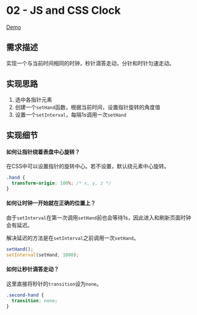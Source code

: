 # 02 - JS and CSS Clock

[Demo](https://shanq21.github.io/My-JavaScript30/02/index.html)



## 需求描述

实现一个与当前时间相同的时钟，秒针滴答走动，分针和时针匀速走动。



## 实现思路

1. 选中各指针元素
2. 创建一个`setHand`函数，根据当前时间，设置指针旋转的角度值
3. 设置一个`setInterval`，每隔1s调用一次`setHand`



## 实现细节

#### 如何让指针绕着表盘中心旋转？

在CSS中可以设置指针的旋转中心。若不设置，默认绕元素中心旋转。

```css
.hand {
  transform-origin: 100%; /* x, y, z */
}
```



#### 如何让时钟一开始就在正确的位置上？

由于`setInterval`在第一次调用`setHand`前也会等待1s，因此进入和刷新页面时钟会有延迟。

解决延迟的方法是在`setInterval`之前调用一次`setHand`。

```js
setHand();
setInterval(setHand, 1000);
```



#### 如何让秒针滴答走动？

这里直接将秒针的`transition`设为`none`。

```css
.second-hand {
  transition: none;
}
```

